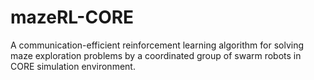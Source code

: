# mazeRL-CORE
A communication-efficient reinforcement learning algorithm for solving maze exploration problems by a coordinated group of swarm robots in CORE simulation environment.
